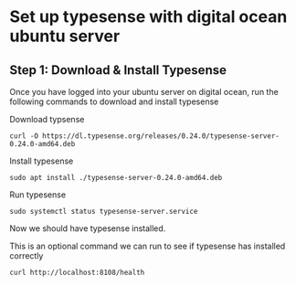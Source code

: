 # Set up typesense with digital ocean ubuntu server

## Step 1: Download & Install Typesense

Once you have logged into your ubuntu server on digital ocean, run the following commands to download and install typesense

Download typsense
```shell
curl -O https://dl.typesense.org/releases/0.24.0/typesense-server-0.24.0-amd64.deb
```

Install typesense
```shell
sudo apt install ./typesense-server-0.24.0-amd64.deb
```

Run typesense
```shell
sudo systemctl status typesense-server.service
```

Now we should have typesense installed.

This is an optional command we can run to see if typesense has installed correctly
```shell
curl http://localhost:8108/health
```